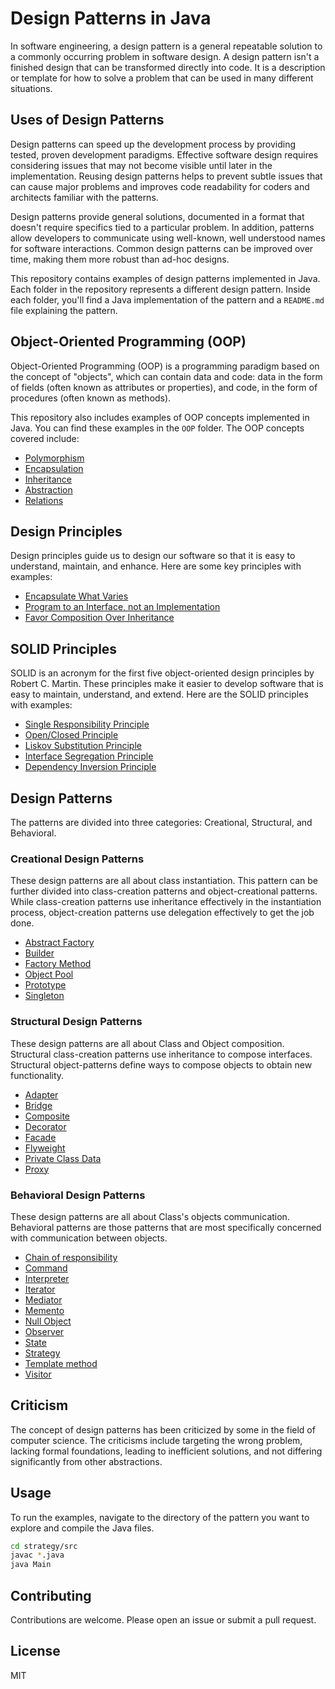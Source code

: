 # Design Patterns in Java

In software engineering, a design pattern is a general repeatable solution to a commonly occurring problem in software design. A design pattern isn't a finished design that can be transformed directly into code. It is a description or template for how to solve a problem that can be used in many different situations.

## Uses of Design Patterns

Design patterns can speed up the development process by providing tested, proven development paradigms. Effective software design requires considering issues that may not become visible until later in the implementation. Reusing design patterns helps to prevent subtle issues that can cause major problems and improves code readability for coders and architects familiar with the patterns.

Design patterns provide general solutions, documented in a format that doesn't require specifics tied to a particular problem. In addition, patterns allow developers to communicate using well-known, well understood names for software interactions. Common design patterns can be improved over time, making them more robust than ad-hoc designs.

This repository contains examples of design patterns implemented in Java. Each folder in the repository represents a different design pattern. Inside each folder, you'll find a Java implementation of the pattern and a `README.md` file explaining the pattern.

## Object-Oriented Programming (OOP)

Object-Oriented Programming (OOP) is a programming paradigm based on the concept of "objects", which can contain data and code: data in the form of fields (often known as attributes or properties), and code, in the form of procedures (often known as methods).

This repository also includes examples of OOP concepts implemented in Java. You can find these examples in the `OOP` folder. The OOP concepts covered include:

- [Polymorphism](./OOP/Polymorphism)
- [Encapsulation](./OOP/Encapsulation)
- [Inheritance](./OOP/Inheritance)
- [Abstraction](./OOP/Abstraction)
- [Relations](./OOP/Relations)

## Design Principles

Design principles guide us to design our software so that it is easy to understand, maintain, and enhance. Here are some key principles with examples:

- [Encapsulate What Varies](./DesignPrinciples/EncapsulateWhatVaries)
- [Program to an Interface, not an Implementation](./DesignPrinciples/ProgramToAnInterface)
- [Favor Composition Over Inheritance](./DesignPrinciples/FavorCompositionOverInheritance)

## SOLID Principles

SOLID is an acronym for the first five object-oriented design principles by Robert C. Martin. These principles make it easier to develop software that is easy to maintain, understand, and extend. Here are the SOLID principles with examples:

- [Single Responsibility Principle](./SOLID/SingleResponsibility)
- [Open/Closed Principle](./SOLID/OpenClosed)
- [Liskov Substitution Principle](./SOLID/LiskovSubstitution)
- [Interface Segregation Principle](./SOLID/InterfaceSegregation)
- [Dependency Inversion Principle](./SOLID/DependencyInversion)

## Design Patterns

The patterns are divided into three categories: Creational, Structural, and Behavioral.

### Creational Design Patterns

These design patterns are all about class instantiation. This pattern can be further divided into class-creation patterns and object-creational patterns. While class-creation patterns use inheritance effectively in the instantiation process, object-creation patterns use delegation effectively to get the job done.

- [Abstract Factory](DesignPatterns/CreationalDesignPatterns/AbstractFactory)
- [Builder](DesignPatterns/CreationalDesignPatterns/Builder)
- [Factory Method](DesignPatterns/CreationalDesignPatterns/FactoryMethod)
- [Object Pool](DesignPatterns/CreationalDesignPatterns/ObjectPool)
- [Prototype](DesignPatterns/CreationalDesignPatterns/Prototype)
- [Singleton](DesignPatterns/CreationalDesignPatterns/Singleton)

### Structural Design Patterns

These design patterns are all about Class and Object composition. Structural class-creation patterns use inheritance to compose interfaces. Structural object-patterns define ways to compose objects to obtain new functionality.

- [Adapter](DesignPatterns/StructuralDesignPatterns/Adapter)
- [Bridge](DesignPatterns/StructuralDesignPatterns/Bridge)
- [Composite](DesignPatterns/StructuralDesignPatterns/Composite)
- [Decorator](DesignPatterns/StructuralDesignPatterns/Decorator)
- [Facade](DesignPatterns/StructuralDesignPatterns/Facade)
- [Flyweight](DesignPatterns/StructuralDesignPatterns/Flyweight)
- [Private Class Data](DesignPatterns/StructuralDesignPatterns/PrivateClassData)
- [Proxy](DesignPatterns/StructuralDesignPatterns/Proxy)

### Behavioral Design Patterns

These design patterns are all about Class's objects communication. Behavioral patterns are those patterns that are most specifically concerned with communication between objects.

- [Chain of responsibility](DesignPatterns/BehavioralDesignPatterns/ChainOfResponsibility)
- [Command](DesignPatterns/BehavioralDesignPatterns/Command)
- [Interpreter](DesignPatterns/BehavioralDesignPatterns/Interpreter)
- [Iterator](DesignPatterns/BehavioralDesignPatterns/Iterator)
- [Mediator](DesignPatterns/BehavioralDesignPatterns/Mediator)
- [Memento](DesignPatterns/BehavioralDesignPatterns/Memento)
- [Null Object](DesignPatterns/BehavioralDesignPatterns/NullObject)
- [Observer](DesignPatterns/BehavioralDesignPatterns/Observer)
- [State](DesignPatterns/BehavioralDesignPatterns/State)
- [Strategy](DesignPatterns/BehavioralDesignPatterns/Strategy)
- [Template method](DesignPatterns/BehavioralDesignPatterns/TemplateMethod)
- [Visitor](DesignPatterns/BehavioralDesignPatterns/Visitor)

## Criticism

The concept of design patterns has been criticized by some in the field of computer science. The criticisms include targeting the wrong problem, lacking formal foundations, leading to inefficient solutions, and not differing significantly from other abstractions.

## Usage

To run the examples, navigate to the directory of the pattern you want to explore and compile the Java files.

```bash
cd strategy/src
javac *.java
java Main
```

## Contributing

Contributions are welcome. Please open an issue or submit a pull request.

## License

MIT